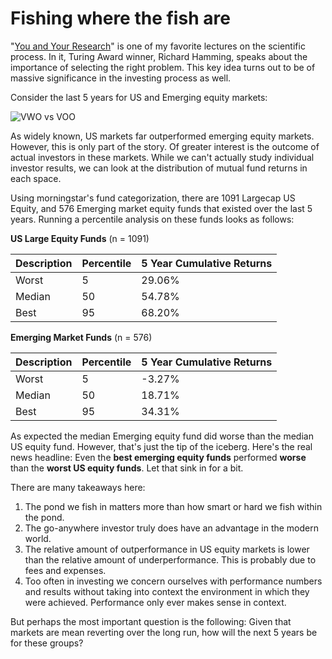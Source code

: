 # Fishing where the fish are


"[You and Your
Research](https://www.cs.virginia.edu/~robins/YouAndYourResearch.pdf)" is one
of my favorite lectures on the scientific process. In it, Turing Award winner,
Richard Hamming, speaks about the importance of selecting the right problem.
This key idea turns out to be of massive significance in the investing process as well.

Consider the last 5 years for US and Emerging equity markets: 

![VWO vs VOO](https://i.imgur.com/wWUogve.png)

As widely known, US markets far outperformed emerging equity markets.  However,
this is only part of the story. Of greater interest is the outcome of actual
investors in these markets. While we can't actually study individual investor
results, we can look at the distribution of mutual fund returns in each space.

Using morningstar's fund categorization, there are 1091 Largecap US Equity, and
576 Emerging market equity funds that existed over the last 5 years. Running a
percentile analysis on these funds looks as follows:

**US Large Equity Funds** (n = 1091)


<div class="row">
<div class="col-sm-2"></div>
<div class="col-sm-8">
<table class="table table-bordered table-striped table-condensed">
<thead>
<tr><th>Description</th><th>Percentile</th><th>5 Year Cumulative Returns</th></tr>
</thead><tbody>
<tr><td>Worst </td><td>5 </td><td>29.06%</td></tr> 
<tr><td>Median</td><td>50</td><td>54.78%</td></tr> 
<tr><td>Best  </td><td>95</td><td>68.20%</td></tr> 
</tbody></table></div>
<div class="col-sm-2"></div>
</div>


**Emerging Market Funds** (n = 576)

<div class="row">
<div class="col-sm-2"></div>
<div class="col-sm-8">
<table class="table table-bordered table-striped table-condensed">
<thead>
<tr><th>Description</th><th>Percentile</th><th>5 Year Cumulative Returns</th></tr>
</thead><tbody>
<tr><td>Worst </td><td>5 </td><td>-3.27%</td></tr> 
<tr><td>Median</td><td>50</td><td>18.71%</td></tr> 
<tr><td>Best  </td><td>95</td><td>34.31%</td></tr> 
</tbody></table></div>
<div class="col-sm-2"></div>
</div>

As expected the median Emerging equity fund did worse than the median US equity
fund. However, that's just the tip of the iceberg. Here's the real news
headline: Even the **best emerging equity funds** performed **worse** than the
**worst US equity funds**. Let that sink in for a bit.

There are many takeaways here:

1. The pond we fish in matters more than how smart or hard we fish within the pond.
1. The go-anywhere investor truly does have an advantage in the modern world.
1. The relative amount of outperformance in US equity markets is lower than the
   relative amount of underperformance. This is probably due to fees and expenses.
1. Too often in investing we concern ourselves with performance numbers and
   results without taking into context the environment in which they were
   achieved. Performance only ever makes sense in context.


But perhaps the most important question is the following: Given that markets are mean reverting over the long run, how will the next 5
   years be for these groups?


